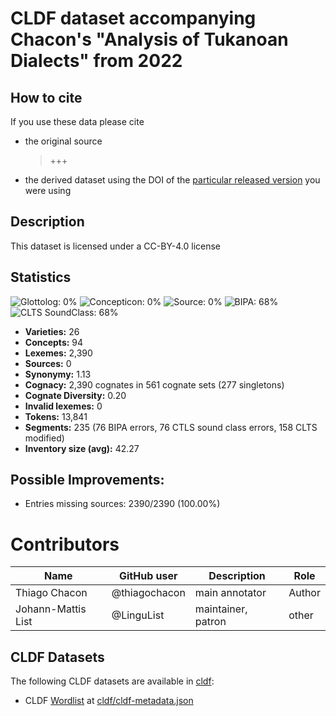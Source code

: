 # CLDF dataset accompanying Chacon's "Analysis of Tukanoan Dialects" from 2022

## How to cite

If you use these data please cite
- the original source
  > +++
- the derived dataset using the DOI of the [particular released version](../../releases/) you were using

## Description


This dataset is licensed under a CC-BY-4.0 license

## Statistics


![Glottolog: 0%](https://img.shields.io/badge/Glottolog-0%25-red.svg "Glottolog: 0%")
![Concepticon: 0%](https://img.shields.io/badge/Concepticon-0%25-red.svg "Concepticon: 0%")
![Source: 0%](https://img.shields.io/badge/Source-0%25-red.svg "Source: 0%")
![BIPA: 68%](https://img.shields.io/badge/BIPA-68%25-orange.svg "BIPA: 68%")
![CLTS SoundClass: 68%](https://img.shields.io/badge/CLTS%20SoundClass-68%25-orange.svg "CLTS SoundClass: 68%")

- **Varieties:** 26
- **Concepts:** 94
- **Lexemes:** 2,390
- **Sources:** 0
- **Synonymy:** 1.13
- **Cognacy:** 2,390 cognates in 561 cognate sets (277 singletons)
- **Cognate Diversity:** 0.20
- **Invalid lexemes:** 0
- **Tokens:** 13,841
- **Segments:** 235 (76 BIPA errors, 76 CTLS sound class errors, 158 CLTS modified)
- **Inventory size (avg):** 42.27

## Possible Improvements:



- Entries missing sources: 2390/2390 (100.00%)

# Contributors

Name               | GitHub user | Description | Role
---                | ---         | --- | --- 
Thiago Chacon | @thiagochacon | main annotator | Author
Johann-Mattis List | @LinguList  | maintainer, patron | other 





## CLDF Datasets

The following CLDF datasets are available in [cldf](cldf):

- CLDF [Wordlist](https://github.com/cldf/cldf/tree/master/modules/Wordlist) at [cldf/cldf-metadata.json](cldf/cldf-metadata.json)
